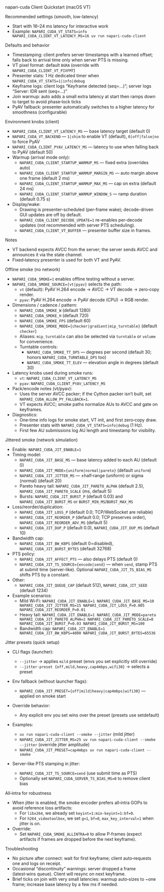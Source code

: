 napari-cuda Client Quickstart (macOS VT)

Recommended settings (smooth, low-latency)
- Start with 16–24 ms latency for interactive work
- Example: `NAPARI_CUDA_VT_STATS=info NAPARI_CUDA_CLIENT_VT_LATENCY_MS=16 uv run napari-cuda-client`

Defaults and behavior
- Timestamping: client prefers server timestamps with a learned offset; falls back to arrival time only when server PTS is missing.
- VT pixel format: default `BGRA` (override with `NAPARI_CUDA_CLIENT_VT_PIXFMT`)
- Presenter stats: 1 Hz dedicated timer when `NAPARI_CUDA_VT_STATS=1|info|debug`
- Keyframe logs: client logs “Keyframe detected (seq=…)”; server logs “Server: IDR sent (seq=…)”
- Join warmup: auto adds a small extra latency at start then ramps down to target to avoid phase‑lock ticks
- PyAV fallback: presenter automatically switches to a higher latency for smoothness (configurable)

Environment knobs (client)
- `NAPARI_CUDA_CLIENT_VT_LATENCY_MS` — base latency target (default 0)
- `NAPARI_CUDA_VT_BACKEND` — `1|shim` to enable VT (default), `0|off|false|no` to force PyAV
- `NAPARI_CUDA_CLIENT_PYAV_LATENCY_MS` — latency to use when falling back to PyAV (default 50)
- Warmup (arrival mode only):
  - `NAPARI_CUDA_CLIENT_STARTUP_WARMUP_MS` — fixed extra (overrides auto)
  - `NAPARI_CUDA_CLIENT_STARTUP_WARMUP_MARGIN_MS` — auto margin above one frame (default 2 ms)
  - `NAPARI_CUDA_CLIENT_STARTUP_WARMUP_MAX_MS` — cap on extra (default 24 ms)
  - `NAPARI_CUDA_CLIENT_STARTUP_WARMUP_WINDOW_S` — ramp duration (default 0.75 s)
- Display/wake:
  - Drawing is presenter-scheduled (per-frame wake); decode-driven GUI updates are off by default.
  - `NAPARI_CUDA_CLIENT_DECODE_UPDATE=1` re-enables per-decode updates (not recommended with server PTS scheduling).
  - `NAPARI_CUDA_CLIENT_VT_BUFFER` — presenter buffer size in frames.

Notes
- VT backend expects AVCC from the server; the server sends AVCC and announces it via the state channel.
- Fixed‑latency presenter is used for both VT and PyAV.

Offline smoke (no network)
- `NAPARI_CUDA_SMOKE=1` enables offline testing without a server.
- `NAPARI_CUDA_SMOKE_SOURCE={vt|pyav}` selects the path:
  - `vt`   (default): PyAV H.264 encode → AVCC → VT decode → zero‑copy render.
  - `pyav`: PyAV H.264 encode → PyAV decode (CPU) → RGB render.
- Dimensions / cadence / pattern:
  - `NAPARI_CUDA_SMOKE_W` (default 1280)
  - `NAPARI_CUDA_SMOKE_H` (default 720)
  - `NAPARI_CUDA_SMOKE_FPS` (default 60)
  - `NAPARI_CUDA_SMOKE_MODE={checker|gradient|mip_turntable}` (default `checker`)
  - Aliases: `mip_turntable` can also be selected via `turntable` or `volume` for convenience.
  - Turntable controls:
    - `NAPARI_CUDA_SMOKE_TT_DPS` — degrees per second (default 30; honors `NAPARI_CUDA_TURNTABLE_DPS` too)
    - `NAPARI_CUDA_SMOKE_TT_ELEV` — elevation angle in degrees (default 30)
- Latency knobs used during smoke runs:
  - `vt`: `NAPARI_CUDA_CLIENT_VT_LATENCY_MS`
  - `pyav`: `NAPARI_CUDA_CLIENT_PYAV_LATENCY_MS`
- Pack/encode notes (vt/pyav):
  - Uses the server AVCC packer; if the Cython packer isn’t built, set `NAPARI_CUDA_ALLOW_PY_FALLBACK=1`.
  - VT expects AVCC; smoke paths normalize AUs to AVCC and gate on keyframes.
- Diagnostics:
  - One‑time info logs for smoke start, VT init, and first zero‑copy draw.
  - Presenter stats with `NAPARI_CUDA_VT_STATS=info|debug` (1 Hz).
  - First few AU submissions log AU length and timestamp for visibility.

Jittered smoke (network simulation)
- Enable: `NAPARI_CUDA_JIT_ENABLE=1`
- Timing model:
  - `NAPARI_CUDA_JIT_BASE_MS` — base latency added to each AU (default 0)
  - `NAPARI_CUDA_JIT_MODE={uniform|normal|pareto}` (default `uniform`)
  - `NAPARI_CUDA_JIT_JITTER_MS` — ±half‑range (uniform) or sigma (normal) (default 20)
  - Pareto heavy tail: `NAPARI_CUDA_JIT_PARETO_ALPHA` (default 2.5), `NAPARI_CUDA_JIT_PARETO_SCALE` (ms, default 5)
  - Bursts: `NAPARI_CUDA_JIT_BURST_P` (default 0.03) and `NAPARI_CUDA_JIT_BURST_MS` or `BURST_MIN_MS`/`BURST_MAX_MS`
- Loss/reorder/duplication:
  - `NAPARI_CUDA_JIT_LOSS_P` (default 0.0; TCP/WebSocket are reliable)
  - `NAPARI_CUDA_JIT_REORDER_P` (default 0.0; TCP preserves order), `NAPARI_CUDA_JIT_REORDER_ADV_MS` (default 5)
  - `NAPARI_CUDA_JIT_DUP_P` (default 0.0), `NAPARI_CUDA_JIT_DUP_MS` (default 10)
- Bandwidth cap:
  - `NAPARI_CUDA_JIT_BW_KBPS` (default 0=disabled), `NAPARI_CUDA_JIT_BURST_BYTES` (default 32768)
- PTS policy:
  - `NAPARI_CUDA_JIT_AFFECT_PTS` — also delays PTS (default 0)
  - `NAPARI_CUDA_JIT_TS_SOURCE={encode|send}` — when `send`, stamp PTS at submit time (server-like). Optional `NAPARI_CUDA_JIT_TS_BIAS_MS` shifts PTS by a constant.
- Other:
  - `NAPARI_CUDA_JIT_QUEUE_CAP` (default 512), `NAPARI_CUDA_JIT_SEED` (default 1234)
- Example scenarios:
  - Mild Wi‑Fi: `NAPARI_CUDA_JIT_ENABLE=1 NAPARI_CUDA_JIT_BASE_MS=10 NAPARI_CUDA_JIT_JITTER_MS=15 NAPARI_CUDA_JIT_LOSS_P=0.005 NAPARI_CUDA_JIT_REORDER_P=0.01`
  - Heavy tail: `NAPARI_CUDA_JIT_ENABLE=1 NAPARI_CUDA_JIT_MODE=pareto NAPARI_CUDA_JIT_PARETO_ALPHA=2 NAPARI_CUDA_JIT_PARETO_SCALE=8 NAPARI_CUDA_JIT_BURST_P=0.03 NAPARI_CUDA_JIT_BURST_MS=100`
  - Bandwidth cap: `NAPARI_CUDA_JIT_ENABLE=1 NAPARI_CUDA_JIT_BW_KBPS=4000 NAPARI_CUDA_JIT_BURST_BYTES=65536`

Jitter presets (quick setup)
- CLI flags (launcher):
  - `--jitter` → applies `mild` preset (envs you set explicitly still override)
  - `--jitter-preset {off,mild,heavy,cap4mbps,wifi30}` → selects a preset
- Env fallback (without launcher flags):
  - `NAPARI_CUDA_JIT_PRESET={off|mild|heavy|cap4mbps|wifi30}` — applied on smoke start
- Override behavior:
  - Any explicit env you set wins over the preset (presets use setdefault)
- Examples:
  - `uv run napari-cuda-client --smoke --jitter` (mild jitter)
  - `NAPARI_CUDA_JIT_JITTER_MS=25 uv run napari-cuda-client --smoke --jitter` (override jitter amplitude)
  - `NAPARI_CUDA_JIT_PRESET=cap4mbps uv run napari-cuda-client --smoke`

- Server-like PTS stamping in jitter:
  - `NAPARI_CUDA_JIT_TS_SOURCE=send` (use submit time as PTS)
  - Optionally set `NAPARI_CUDA_SERVER_TS_BIAS_MS=0` to remove client bias

All‑intra for robustness
- When jitter is enabled, the smoke encoder prefers all‑intra GOPs to avoid reference loss artifacts:
  - For `libx264`, we already set `keyint=1:min-keyint=1:bf=0`.
  - For `h264_videotoolbox`, we set `g=1`, `bf=0`, `max_key_interval=1` when jitter is on.
- Override:
  - Set `NAPARI_CUDA_SMOKE_ALLINTRA=0` to allow P‑frames (expect artifacts if frames are dropped before the next keyframe).

Troubleshooting
- No picture after connect: wait for first keyframe; client auto‑requests one and logs on receipt.
- Occasional “discontinuity” warnings: server dropped a frame (latest‑wins queue). Client will resync on next keyframe.
- Brief ticks on join with very small latencies: warmup auto‑sizes to ~one frame; increase base latency by a few ms if needed.
